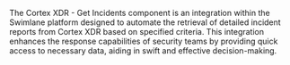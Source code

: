 The Cortex XDR - Get Incidents component is an integration within the Swimlane platform designed to automate the retrieval of detailed incident reports from Cortex XDR based on specified criteria. This integration enhances the response capabilities of security teams by providing quick access to necessary data, aiding in swift and effective decision-making.
